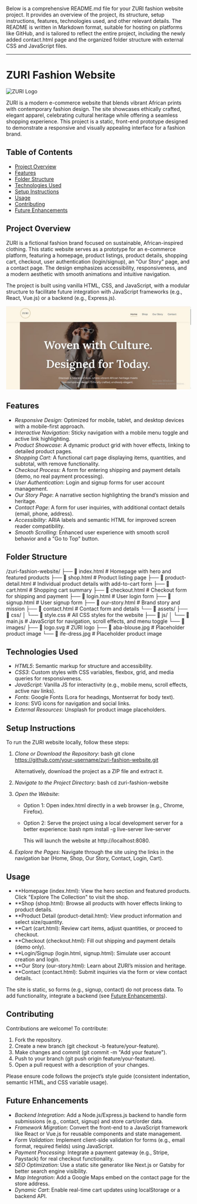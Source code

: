 Below is a comprehensive README.md file for your ZURI fashion website project. It provides an overview of the project, its structure, setup instructions, features, technologies used, and other relevant details. The README is written in Markdown format, suitable for hosting on platforms like GitHub, and is tailored to reflect the entire project, including the newly added contact.html page and the organized folder structure with external CSS and JavaScript files.

---

# ZURI Fashion Website

![ZURI Logo](assets/images/logo.svg)

ZURI is a modern e-commerce website that blends vibrant African prints with contemporary fashion design. The site showcases ethically crafted, elegant apparel, celebrating cultural heritage while offering a seamless shopping experience. This project is a static, front-end prototype designed to demonstrate a responsive and visually appealing interface for a fashion brand.

## Table of Contents
- [Project Overview](#project-overview)
- [Features](#features)
- [Folder Structure](#folder-structure)
- [Technologies Used](#technologies-used)
- [Setup Instructions](#setup-instructions)
- [Usage](#usage)
- [Contributing](#contributing)
- [Future Enhancements](#future-enhancements)

## Project Overview
ZURI is a fictional fashion brand focused on sustainable, African-inspired clothing. This static website serves as a prototype for an e-commerce platform, featuring a homepage, product listings, product details, shopping cart, checkout, user authentication (login/signup), an "Our Story" page, and a contact page. The design emphasizes accessibility, responsiveness, and a modern aesthetic with smooth animations and intuitive navigation.

The project is built using vanilla HTML, CSS, and JavaScript, with a modular structure to facilitate future integration with JavaScript frameworks (e.g., React, Vue.js) or a backend (e.g., Express.js).

![alt text](assets/images/screendesk.jpg)
## Features
- *Responsive Design*: Optimized for mobile, tablet, and desktop devices with a mobile-first approach.
- *Interactive Navigation*: Sticky navigation with a mobile menu toggle and active link highlighting.
- *Product Showcase*: A dynamic product grid with hover effects, linking to detailed product pages.
- *Shopping Cart*: A functional cart page displaying items, quantities, and subtotal, with remove functionality.
- *Checkout Process*: A form for entering shipping and payment details (demo, no real payment processing).
- *User Authentication*: Login and signup forms for user account management.
- *Our Story Page*: A narrative section highlighting the brand’s mission and heritage.
- *Contact Page*: A form for user inquiries, with additional contact details (email, phone, address).
- *Accessibility*: ARIA labels and semantic HTML for improved screen reader compatibility.
- *Smooth Scrolling*: Enhanced user experience with smooth scroll behavior and a "Go to Top" button.

## Folder Structure

/zuri-fashion-website/
├── 📄 index.html              # Homepage with hero and featured products
├── 📄 shop.html               # Product listing page
├── 📄 product-detail.html     # Individual product details with add-to-cart form
├── 📄 cart.html               # Shopping cart summary
├── 📄 checkout.html           # Checkout form for shipping and payment
├── 📄 login.html              # User login form
├── 📄 signup.html             # User signup form
├── 📄 our-story.html          # Brand story and mission
├── 📄 contact.html            # Contact form and details
└── 📁 assets/
    ├── 📁 css/
    │   └── 📄 style.css       # All CSS styles for the website
    ├── 📁 js/
    │   └── 📄 main.js         # JavaScript for navigation, scroll effects, and menu toggle
    └── 📁 images/
        ├── 📄 logo.svg        # ZURI logo
        ├── 📄 aba-blouse.jpg  # Placeholder product image
        └── 📄 ife-dress.jpg   # Placeholder product image


## Technologies Used
- *HTML5*: Semantic markup for structure and accessibility.
- *CSS3*: Custom styles with CSS variables, flexbox, grid, and media queries for responsiveness.
- *JavaScript*: Vanilla JS for interactivity (e.g., mobile menu, scroll effects, active nav links).
- *Fonts*: Google Fonts (Lora for headings, Montserrat for body text).
- *Icons*: SVG icons for navigation and social links.
- *External Resources*: Unsplash for product image placeholders.

## Setup Instructions
To run the ZURI website locally, follow these steps:

1. *Clone or Download the Repository*:
   bash
   git clone https://github.com/your-username/zuri-fashion-website.git
   
   Alternatively, download the project as a ZIP file and extract it.

2. *Navigate to the Project Directory*:
   bash
   cd zuri-fashion-website
   

3. *Open the Website*:
   - Option 1: Open index.html directly in a web browser (e.g., Chrome, Firefox).
   - Option 2: Serve the project using a local development server for a better experience:
     bash
     npm install -g live-server
     live-server
     
     This will launch the website at http://localhost:8080.

4. *Explore the Pages*:
   Navigate through the site using the links in the navigation bar (Home, Shop, Our Story, Contact, Login, Cart).

## Usage
- **Homepage (index.html): View the hero section and featured products. Click "Explore The Collection" to visit the shop.
- **Shop (shop.html): Browse all products with hover effects linking to product details.
- **Product Detail (product-detail.html): View product information and select size/quantity.
- **Cart (cart.html): Review cart items, adjust quantities, or proceed to checkout.
- **Checkout (checkout.html): Fill out shipping and payment details (demo only).
- **Login/Signup (login.html, signup.html): Simulate user account creation and login.
- **Our Story (our-story.html): Learn about ZURI’s mission and heritage.
- **Contact (contact.html): Submit inquiries via the form or view contact details.

The site is static, so forms (e.g., signup, contact) do not process data. To add functionality, integrate a backend (see [Future Enhancements](#future-enhancements)).

## Contributing
Contributions are welcome! To contribute:
1. Fork the repository.
2. Create a new branch (git checkout -b feature/your-feature).
3. Make changes and commit (git commit -m "Add your feature").
4. Push to your branch (git push origin feature/your-feature).
5. Open a pull request with a description of your changes.

Please ensure code follows the project’s style guide (consistent indentation, semantic HTML, and CSS variable usage).

## Future Enhancements
- *Backend Integration*: Add a Node.js/Express.js backend to handle form submissions (e.g., contact, signup) and store cart/order data.
- *Framework Migration*: Convert the front-end to a JavaScript framework like React or Vue.js for reusable components and state management.
- *Form Validation*: Implement client-side validation for forms (e.g., email format, required fields) using JavaScript.
- *Payment Processing*: Integrate a payment gateway (e.g., Stripe, Paystack) for real checkout functionality.
- *SEO Optimization*: Use a static site generator like Next.js or Gatsby for better search engine visibility.
- *Map Integration*: Add a Google Maps embed on the contact page for the store address.
- *Dynamic Cart*: Enable real-time cart updates using localStorage or a backend API.
